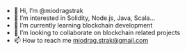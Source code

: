 - 👋 Hi, I’m @miodragstrak
- 👀 I’m interested in Solidity, Node.js, Java, Scala...
- 🌱 I’m currently learning blockchain development
- 💞️ I’m looking to collaborate on blockchain related projects
- 📫 How to reach me miodrag.strak@gmail.com

<!---
miodragstrak/miodragstrak is a ✨ special ✨ repository because its `README.md` (this file) appears on your GitHub profile.
You can click the Preview link to take a look at your changes.
--->
